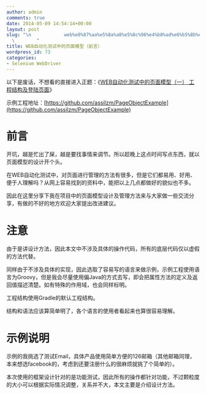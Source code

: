```yaml
---
author: admin
comments: true
date: 2014-05-09 14:54:14+00:00
layout: post
slug: "\n            web%e8%87%aa%e5%8a%a8%e5%8c%96%e4%b8%ad%e6%b5%8b%e8%af%95%e7%9a%84%e9%a1%b5%e9%9d%a2%e6%a8%a1%e5%9e%8b%ef%bc%88%e5%89%8d%e8%a8%80%ef%bc%89\n\
  \        "
title: WEB自动化测试中的页面模型（前言）
wordpress_id: 73
categories:
- Selenium WebDriver
---
```


以下是废话，不想看的直接进入正题：《[WEB自动化测试中的页面模型（一） 工程结构及登陆页面](http://www.assilzm.com/2014/05/web-e8-87-aa-e5-8a-a8-e5-8c-96-e4-b8-ad-e6-b5-8b-e8-af-95-e7-9a-84-e9-a1-b5-e9-9d-a2-e6-a8-a1-e5-9e-8b-ef-bc-88-e4-b8-80-ef-bc-89-e5-b7-a5-e7-a8-8b-e7-bb-93-e6-9e-84-e5-8f-8a-e7-99-bb-e9-99-86)》

示例工程地址：[https://github.com/assilzm/PageObjectExample](https://github.com/assilzm/PageObjectExample)

# 前言

开坑，越是忙出了屎，越是要找事情来调节。所以趁晚上这点时间写点东西，就以页面模型的设计开个头。

在WEB自动化测试中，对页面进行管理的方法有很多，但是它们都易用、好用、便于人理解吗？从网上容易找到的资料中，能把以上几点都做好的貌似也不多。

因此在这里分享下我在项目中的页面模型设计及管理方法来与大家做一些交流分享，有做的不好的地方欢迎大家提出改进建议。

# 注意

由于是讲设计方法，因此本文中不涉及具体的操作代码，所有的底层代码仅以虚假的方法代替。

同样由于不涉及具体的实现，因此选取了容易写的语言来做示例，示例工程使用语言为Groovy，但是我会尽量使用偏Java的方式去写，即会把属性方法的定义及返回值描述清楚。如有特殊的作用域，也会同样标明。

工程结构使用Gradle的默认工程结构。

结构和语法应该算简单明了，各个语言的使用者看起来也算很容易理解。
# 示例说明

示例的我挑选了测试Email，具体产品使用简单方便的126邮箱（其他邮箱同理，本来想选facebook的，考虑到还要注册什么的很麻烦就挑了个简单的）。

本次使用的框架设计针对的是功能测试，因此所有的操作都针对功能，不过颗粒度的大小可以根据实际情况调整，关系并不大，本文主要是介绍设计方法。
